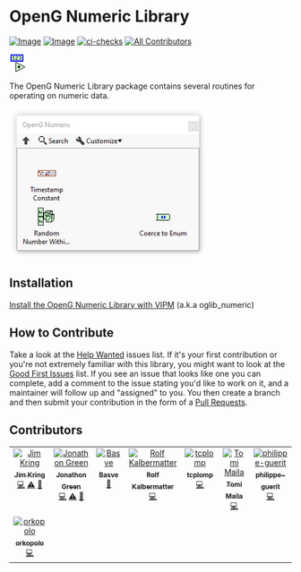 # OpenG Numeric Library

[![Image](https://www.vipm.io/package/oglib_numeric/badge.svg?metric=installs)](https://www.vipm.io/package/oglib_numeric/) [![Image](https://www.vipm.io/package/oglib_numeric/badge.svg?metric=stars)](https://www.vipm.io/package/oglib_numeric/)
[![ci-checks](https://github.com/vipm-io/OpenG-Numeric-Library/actions/workflows/ci.yml/badge.svg)](https://github.com/vipm-io/OpenG-Numeric-Library/actions/workflows/ci.yml)
[![All Contributors](https://img.shields.io/github/all-contributors/vipm-io/OpenG-Numeric-Library?color=ee8449&style=flat-square)](#contributors)

![image](source/images/icon.png)

The OpenG Numeric Library package contains several routines for operating on numeric data.

![image](source/images/functions_palette.png)

## Installation

[Install the OpenG Numeric Library with VIPM](https://www.vipm.io/package/oglib_numeric/) (a.k.a oglib_numeric)

## How to Contribute

Take a look at the [Help Wanted](https://github.com/vipm-io/OpenG-Numeric-Library/issues?q=is%3Aissue+is%3Aopen+label%3A%22help+wanted%22) issues list. If it's your first contribution or you're not extremely familiar with this library, you might want to look at the [Good First Issues](https://github.com/vipm-io/OpenG-Numeric-Library/issues?q=is%3Aissue+is%3Aopen+label%3Agood+first+issue) list.  If you see an issue that looks like one you can complete, add a comment to the issue stating you'd like to work on it, and a maintainer will follow up and "assigned" to you. You then create a branch and then submit your contribution in the form of a [Pull Requests](https://github.com/vipm-io/OpenG-Numeric-Library/pulls).

## Contributors

<!-- ALL-CONTRIBUTORS-LIST:START - Do not remove or modify this section -->
<!-- prettier-ignore-start -->
<!-- markdownlint-disable -->
<table>
  <tbody>
    <tr>
      <td align="center" valign="top" width="14.28%"><a href="https://github.com/jimkring"><img src="https://avatars.githubusercontent.com/u/381432?v=4?s=100" width="100px;" alt="Jim Kring"/><br /><sub><b>Jim Kring</b></sub></a><br /><a href="#code-jimkring" title="Code">💻</a> <a href="#test-jimkring" title="Tests">⚠️</a> <a href="#maintenance-jimkring" title="Maintenance">🚧</a></td>
      <td align="center" valign="top" width="14.28%"><a href="http://www.jgcode.net"><img src="https://avatars.githubusercontent.com/u/16163577?v=4?s=100" width="100px;" alt="Jonathon Green"/><br /><sub><b>Jonathon Green</b></sub></a><br /><a href="#code-jg-code" title="Code">💻</a> <a href="#test-jg-code" title="Tests">⚠️</a> <a href="#maintenance-jg-code" title="Maintenance">🚧</a></td>
      <td align="center" valign="top" width="14.28%"><a href="https://github.com/Bas-vE"><img src="https://avatars.githubusercontent.com/u/16207111?v=4?s=100" width="100px;" alt="Basve"/><br /><sub><b>Basve</b></sub></a><br /><a href="#maintenance-Bas-vE" title="Maintenance">🚧</a></td>
      <td align="center" valign="top" width="14.28%"><a href="http://blog.kalbermatter.nl"><img src="https://avatars.githubusercontent.com/u/15158041?v=4?s=100" width="100px;" alt="Rolf Kalbermatter"/><br /><sub><b>Rolf Kalbermatter</b></sub></a><br /><a href="#code-RolfKal" title="Code">💻</a></td>
      <td align="center" valign="top" width="14.28%"><a href="https://github.com/tcplomp"><img src="https://avatars.githubusercontent.com/u/2871661?v=4?s=100" width="100px;" alt="tcplomp"/><br /><sub><b>tcplomp</b></sub></a><br /><a href="#code-tcplomp" title="Code">💻</a></td>
      <td align="center" valign="top" width="14.28%"><a href="https://github.com/tmaila"><img src="https://avatars.githubusercontent.com/u/876232?v=4?s=100" width="100px;" alt="Tomi Maila"/><br /><sub><b>Tomi Maila</b></sub></a><br /><a href="#code-tmaila" title="Code">💻</a></td>
      <td align="center" valign="top" width="14.28%"><a href="https://github.com/philippe-guerit"><img src="https://avatars.githubusercontent.com/u/11684645?v=4?s=100" width="100px;" alt="philippe-guerit"/><br /><sub><b>philippe-guerit</b></sub></a><br /><a href="#code-philippe-guerit" title="Code">💻</a></td>
    </tr>
    <tr>
      <td align="center" valign="top" width="14.28%"><a href="https://github.com/orkopolo"><img src="https://avatars.githubusercontent.com/u/1466701?v=4?s=100" width="100px;" alt="orkopolo"/><br /><sub><b>orkopolo</b></sub></a><br /><a href="#code-orkopolo" title="Code">💻</a></td>
    </tr>
  </tbody>
</table>

<!-- markdownlint-restore -->
<!-- prettier-ignore-end -->

<!-- ALL-CONTRIBUTORS-LIST:END -->

